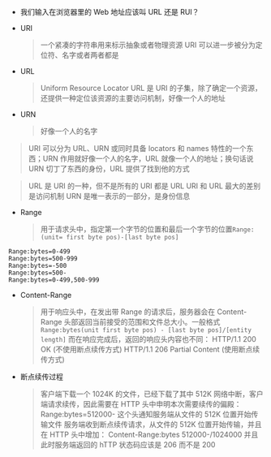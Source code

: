 - 我们输入在浏览器里的 Web 地址应该叫 URL 还是 RUI？

- URI

  > 一个紧凑的字符串用来标示抽象或者物理资源
  > URI 可以进一步被分为定位符、名字或者两者都是

- URL

  > Uniform Resource Locator URL 是 URI 的子集，除了确定一个资源，还提供一种定位该资源的主要访问机制，好像一个人的地址

- URN
  > 好像一个人的名字

> URI 可以分为 URL、URN 或同时具备 locators 和 names 特性的一个东西；URN 作用就好像一个人的名字，URL 就像一个人的地址；换句话说 URN 切丁了东西的身份，URL 提供了找到他的方式

> URL 是 URI 的一种，但不是所有的 URI 都是 URL
> URI 和 URL 最大的差别是访问机制
> URN 是唯一表示的一部分，是身份信息

- Range
  > 用于请求头中，指定第一个字节的位置和最后一个字节的位置`Range:(unit= first byte pos)-[last byte pos]`

```
Range:bytes=0-499
Range:bytes=500-999
Range:bytes=-500
Range:bytes=500-
Range:bytes=0-499,500-999
```

- Content-Range

  > 用于响应头中，在发出带 Range 的请求后，服务器会在 Content-Range 头部返回当前接受的范围和文件总大小。一般格式 `Range:bytes(unit first byte pos) - [last byte pos]/[entity length]`
  > 而在响应完成后，返回的响应头内容也不同：
  > HTTP/1.1 200 OK (不使用断点续传方式)
  > HTTP/1.1 206 Partial Content (使用断点续传方式)

- 断点续传过程
  > 客户端下载一个 1024K 的文件，已经下载了其中 512K
  > 网络中断，客户端请求续传，因此需要在 HTTP 头中申明本次需要续传的偏殿： Range:bytes=512000- 这个头通知服务端从文件的 512K 位置开始传输文件
  > 服务端收到断点续传请求，从文件的 512K 位置开始传输，并且在 HTTP 头中增加： Content-Range:bytes 512000-/1024000 并且此时服务端返回的 hTTP 状态码应该是 206 而不是 200
